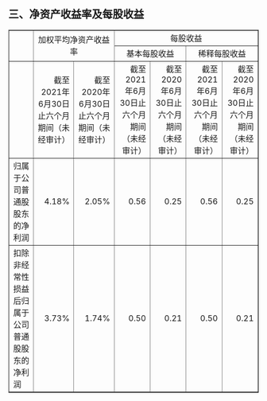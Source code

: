 ## 三、净资产收益率及每股收益

<table border="1" cellspacing="0" cellpadding="6" align="center">
<tbody>
<tr>
<td rowspan="2">&nbsp;</td>
<td style="text-align: center;" colspan="2" rowspan="2">加权平均净资产收益率</td>
<td style="text-align: center;" colspan="4">每股收益</td>
</tr>
<tr>
<td style="text-align: center;" colspan="2">基本每股收益</td>
<td style="text-align: center;" colspan="2">稀释每股收益</td>
</tr>
<tr>
<td>&nbsp;</td>
<td style="text-align: right;">截至2021年6月30日止六个月期间（未经审计）</td>
<td style="text-align: right;">截至2020年6月30日止六个月期间（未经审计）</td>
<td style="text-align: right;">截至2021年6月30日止六个月期间（未经审计）</td>
<td style="text-align: right;">截至2020年6月30日止六个月期间（未经审计）</td>
<td style="text-align: right;">截至2021年6月30日止六个月期间（未经审计）</td>
<td style="text-align: right;">截至2020年6月30日止六个月期间（未经审计）</td>
</tr>
<tr>
<td>归属于公司普通股股东的净利润</td>
<td style="text-align: right;">4.18%</td>
<td style="text-align: right;">2.05%</td>
<td style="text-align: right;">0.56</td>
<td style="text-align: right;">0.25</td>
<td style="text-align: right;">0.56</td>
<td style="text-align: right;">0.25</td>
</tr>
<tr>
<td>扣除非经常性损益后归属于公司普通股股东的净利润</td>
<td style="text-align: right;">3.73%</td>
<td style="text-align: right;">1.74%</td>
<td style="text-align: right;">0.50</td>
<td style="text-align: right;">0.21</td>
<td style="text-align: right;">0.50</td>
<td style="text-align: right;">0.21</td>
</tr>
</tbody>
</table>

